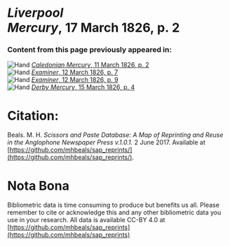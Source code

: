 # *Liverpool Mercury*, 17 March 1826, p. 2  
  
### Content from this page previously appeared in:  
![Hand](http://scissorsandpaste.net/wp-content/uploads/2017/06/smallhandpointer.png) [*Caledonian Mercury*, 11 March 1826, p. 2](https://mhbeals.github.io/sap_html/Caledonian-Mercury/Caledonian-Mercury-11-March-1826-p-2)  
![Hand](http://scissorsandpaste.net/wp-content/uploads/2017/06/smallhandpointer.png) [*Examiner*, 12 March 1826, p. 7](https://mhbeals.github.io/sap_html/Examiner/Examiner-12-March-1826-p-7)  
![Hand](http://scissorsandpaste.net/wp-content/uploads/2017/06/smallhandpointer.png) [*Examiner*, 12 March 1826, p. 9](https://mhbeals.github.io/sap_html/Examiner/Examiner-12-March-1826-p-9)  
![Hand](http://scissorsandpaste.net/wp-content/uploads/2017/06/smallhandpointer.png) [*Derby Mercury*, 15 March 1826, p. 4](https://mhbeals.github.io/sap_html/Derby-Mercury/Derby-Mercury-15-March-1826-p-4)  


# Citation: 

Beals. M. H. *Scissors and Paste Database: A Map of Reprinting and Reuse in the Anglophone Newspaper Press v.1.0.1.* 2 June 2017. Available at [https://github.com/mhbeals/sap_reprints/](https://github.com/mhbeals/sap_reprints/). 

# Nota Bona

Bibliometric data is time consuming to produce but benefits us all. Please remember to cite or acknowledge this and any other bibliometric data you use in your research. All data is available CC-BY 4.0 at [https://github.com/mhbeals/sap_reprints](https://github.com/mhbeals/sap_reprints)